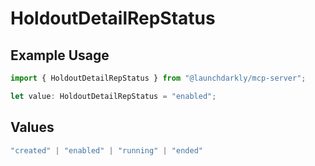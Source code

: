# HoldoutDetailRepStatus

## Example Usage

```typescript
import { HoldoutDetailRepStatus } from "@launchdarkly/mcp-server";

let value: HoldoutDetailRepStatus = "enabled";
```

## Values

```typescript
"created" | "enabled" | "running" | "ended"
```